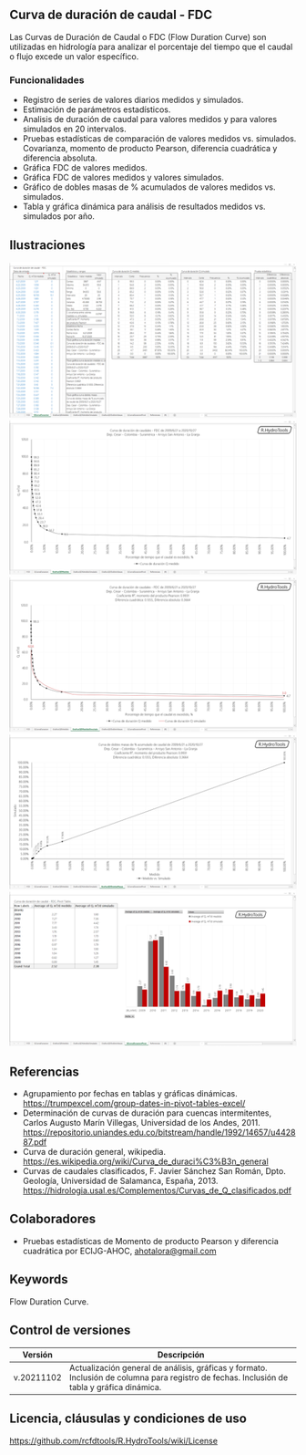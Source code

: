 ## Curva de duración de caudal - FDC

Las Curvas de Duración de Caudal o FDC (Flow Duration Curve) son utilizadas en hidrología para analizar el porcentaje del tiempo que el caudal o flujo excede un valor específico. 

### Funcionalidades

* Registro de series de valores diarios medidos y simulados.
* Estimación de parámetros estadísticos.
* Analisis de duración de caudal para valores medidos y para valores simulados en 20 intervalos.
* Pruebas estadísticas de comparación de valores medidos vs. simulados. Covarianza, momento de producto Pearson, diferencia cuadrática y diferencia absoluta.
* Gráfica FDC de valores medidos.
* Gráfica FDC de valores medidos y valores simulados.
* Gráfico de dobles masas de % acumulados de valores medidos vs. simulados.
* Tabla y gráfica dinámica para análisis de resultados medidos vs. simulados por año.


## Ilustraciones

![R.HydroTools.CurvaDuracionCaudalFDC.Screenshot1](https://github.com/rcfdtools/R.HydroTools/blob/main/CurvaDuracionCaudal/Screenshot/Screenshot1.png)
![R.HydroTools.CurvaDuracionCaudalFDC.Screenshot2](https://github.com/rcfdtools/R.HydroTools/blob/main/CurvaDuracionCaudal/Screenshot/Screenshot2.png)
![R.HydroTools.CurvaDuracionCaudalFDC.Screenshot3](https://github.com/rcfdtools/R.HydroTools/blob/main/CurvaDuracionCaudal/Screenshot/Screenshot3.png)
![R.HydroTools.CurvaDuracionCaudalFDC.Screenshot4](https://github.com/rcfdtools/R.HydroTools/blob/main/CurvaDuracionCaudal/Screenshot/Screenshot4.png)
![R.HydroTools.CurvaDuracionCaudalFDC.Screenshot5](https://github.com/rcfdtools/R.HydroTools/blob/main/CurvaDuracionCaudal/Screenshot/Screenshot5.png)


## Referencias

* Agrupamiento por fechas en tablas y gráficas dinámicas. https://trumpexcel.com/group-dates-in-pivot-tables-excel/
* Determinación de curvas de duración para cuencas intermitentes, Carlos Augusto Marín Villegas, Universidad de los Andes, 2011. https://repositorio.uniandes.edu.co/bitstream/handle/1992/14657/u442887.pdf
* Curva de duración general, wikipedia. https://es.wikipedia.org/wiki/Curva_de_duraci%C3%B3n_general
* Curvas de caudales clasificados, F. Javier Sánchez San Román, Dpto. Geología, Universidad de Salamanca, España, 2013. https://hidrologia.usal.es/Complementos/Curvas_de_Q_clasificados.pdf


## Colaboradores

* Pruebas estadísticas de Momento de producto Pearson y diferencia cuadrática por ECIJG-AHOC, ahotalora@gmail.com


## Keywords
Flow Duration Curve.


## Control de versiones

Versión | Descripción
--- | ---
| v.20211102 | Actualización general de análisis, gráficas y formato. Inclusión de columna para registro de fechas. Inclusión de tabla y gráfica dinámica.


## Licencia, cláusulas y condiciones de uso
https://github.com/rcfdtools/R.HydroTools/wiki/License
